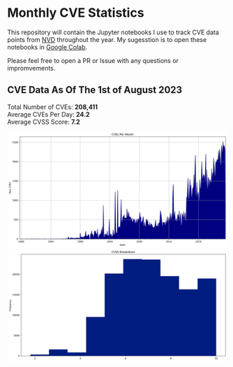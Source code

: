 # Monthly CVE Statistics

This repository will contain the Jupyter notebooks I use to track CVE data points from [NVD](https://nvd.nist.gov/) throughout the year. My sugesstion is to open these notebooks in [Google Colab](https://colab.research.google.com).

Please feel free to open a PR or Issue with any questions or impromvements.

## CVE Data As Of The 1st of August 2023

Total Number of CVEs: **208,411**<br/>
Average CVEs Per Day: **24.2**<br/>
Average CVSS Score: **7.2**<br/>

![CVE Graph](All.jpg "CVE Graph")<br/>
![CVSS Graph](AllCVSS.jpg "CVSS Graph")
